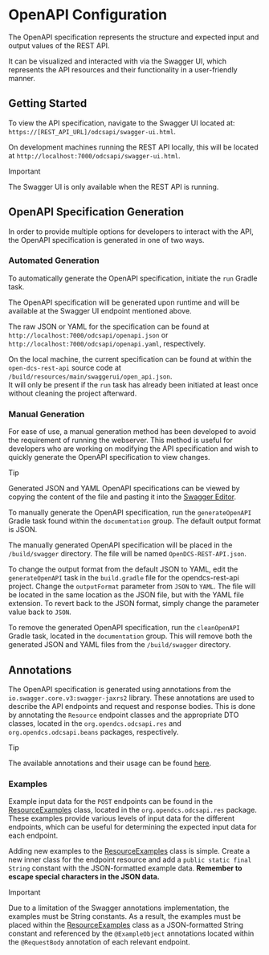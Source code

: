 # OpenAPI Configuration

The OpenAPI specification represents the structure and expected input and output values of the
REST API.  

It can be visualized and interacted with via the Swagger UI, which represents the API
resources and their functionality in a user-friendly manner.

## Getting Started

To view the API specification, navigate to the Swagger UI located at:
`https://[REST_API_URL]/odcsapi/swagger-ui.html`.

On development machines running the REST API locally, this will be located at `http://localhost:7000/odcsapi/swagger-ui.html`.

> [!IMPORTANT]
> The Swagger UI is only available when the REST API is running.

## OpenAPI Specification Generation

In order to provide multiple options for developers to interact with the API,
the OpenAPI specification is generated in one of two ways.

### Automated Generation
To automatically generate the OpenAPI specification, initiate the `run` Gradle task.

The OpenAPI specification will be generated upon runtime and will be available at the Swagger UI
endpoint mentioned above.

The raw JSON or YAML for the specification can be found at `http://localhost:7000/odcsapi/openapi.json`
or `http://localhost:7000/odcsapi/openapi.yaml`, respectively.

On the local machine, the current specification can be found at within the `open-dcs-rest-api` source 
code at `/build/resources/main/swaggerui/open_api.json`.  
It will only be present if the `run` task has already been initiated at least once without 
cleaning the project afterward.

### Manual Generation

For ease of use, a manual generation method has been developed to avoid the requirement of running
the webserver. This method is useful for developers who are working on modifying the API specification and
wish to quickly generate the OpenAPI specification to view changes.

> [!TIP]
> Generated JSON and YAML OpenAPI specifications can be viewed by copying the content of the file and pasting it into the
> [Swagger Editor](`https://editor.swagger.io/`).

To manually generate the OpenAPI specification, run the `generateOpenAPI` Gradle task found within
the `documentation` group. The default output format is JSON.

The manually generated OpenAPI specification will be placed in the `/build/swagger` directory. The
file will be named `OpenDCS-REST-API.json`.

To change the output format from the default JSON to YAML, edit the `generateOpenAPI` task in the
`build.gradle` file for the opendcs-rest-api project. Change the `outputFormat` parameter from
`JSON` to `YAML`. The file will be located in the same location as the JSON file, but with the YAML
file extension. To revert back to the JSON format, simply change the parameter value back to `JSON`.

To remove the generated OpenAPI specification, run the `cleanOpenAPI` Gradle task, located in the 
`documentation` group. This will remove both the generated JSON and YAML files from
the `/build/swagger` directory.

## Annotations

The OpenAPI specification is generated using annotations from the `io.swagger.core.v3:swagger-jaxrs2`
library. These annotations are used to describe the API endpoints and request and response bodies. 
This is done by annotating the `Resource` endpoint classes and the appropriate DTO classes, 
located in the `org.opendcs.odcsapi.res` and `org.opendcs.odcsapi.beans` packages, respectively.

> [!TIP] 
> The available annotations and their usage can be found 
> [here](`https://github.com/swagger-api/swagger-core/wiki/Swagger-2.X---Annotations`).

### Examples

Example input data for the `POST` endpoints can be found in the
[ResourceExamples](../opendcs-rest-api/src/main/java/org/opendcs/odcsapi/res/ResourceExamples.java) 
class, located in the `org.opendcs.odcsapi.res` package. These examples provide various levels of 
input data for the different endpoints, which can be useful for determining the expected input data 
for each endpoint.

Adding new examples to the
[ResourceExamples](../opendcs-rest-api/src/main/java/org/opendcs/odcsapi/res/ResourceExamples.java) 
class is simple. Create a new inner class for the endpoint resource and add a 
`public static final String` constant with the JSON-formatted example data. 
**Remember to escape special characters in the JSON data.**

> [!IMPORTANT]  
> Due to a limitation of the Swagger annotations implementation, the examples must be String constants.
As a result, the examples must be placed within the
[ResourceExamples](../opendcs-rest-api/src/main/java/org/opendcs/odcsapi/res/ResourceExamples.java)
class as a JSON-formatted String constant and referenced by the `@ExampleObject` annotations located 
within the `@RequestBody` annotation of each relevant endpoint. 